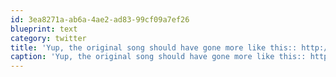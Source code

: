 ```yaml
---
id: 3ea8271a-ab6a-4ae2-ad83-99cf09a7ef26
blueprint: text
category: twitter
title: 'Yup, the original song should have gone more like this:: http://tinyurl.com/yh5bx2o'
caption: 'Yup, the original song should have gone more like this:: http://tinyurl.com/yh5bx2o'
---
```

